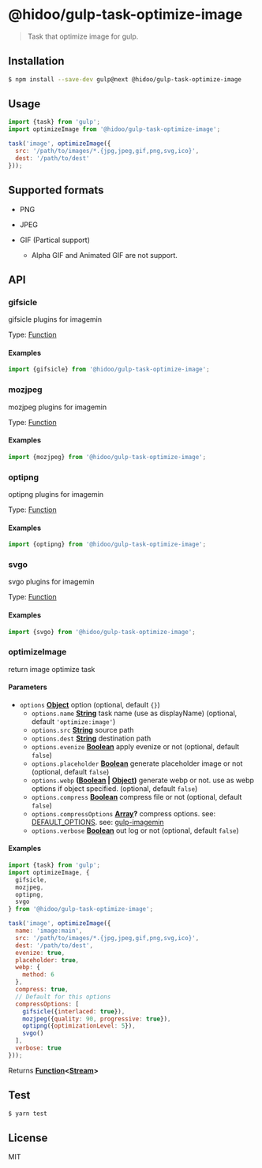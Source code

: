 # @hidoo/gulp-task-optimize-image

> Task that optimize image for gulp.

## Installation

```sh
$ npm install --save-dev gulp@next @hidoo/gulp-task-optimize-image
```

## Usage

```js
import {task} from 'gulp';
import optimizeImage from '@hidoo/gulp-task-optimize-image';

task('image', optimizeImage({
  src: '/path/to/images/*.{jpg,jpeg,gif,png,svg,ico}',
  dest: '/path/to/dest'
}));
```

## Supported formats

-   PNG
-   JPEG
-   GIF (Partical support)

    -   Alpha GIF and Animated GIF are not support.

## API

<!-- Generated by documentation.js. Update this documentation by updating the source code. -->

### gifsicle

gifsicle plugins for imagemin

Type: [Function](https://developer.mozilla.org/docs/Web/JavaScript/Reference/Statements/function)

#### Examples

```javascript
import {gifsicle} from '@hidoo/gulp-task-optimize-image';
```

### mozjpeg

mozjpeg plugins for imagemin

Type: [Function](https://developer.mozilla.org/docs/Web/JavaScript/Reference/Statements/function)

#### Examples

```javascript
import {mozjpeg} from '@hidoo/gulp-task-optimize-image';
```

### optipng

optipng plugins for imagemin

Type: [Function](https://developer.mozilla.org/docs/Web/JavaScript/Reference/Statements/function)

#### Examples

```javascript
import {optipng} from '@hidoo/gulp-task-optimize-image';
```

### svgo

svgo plugins for imagemin

Type: [Function](https://developer.mozilla.org/docs/Web/JavaScript/Reference/Statements/function)

#### Examples

```javascript
import {svgo} from '@hidoo/gulp-task-optimize-image';
```

### optimizeImage

return image optimize task

#### Parameters

-   `options` **[Object](https://developer.mozilla.org/docs/Web/JavaScript/Reference/Global_Objects/Object)** option (optional, default `{}`)
    -   `options.name` **[String](https://developer.mozilla.org/docs/Web/JavaScript/Reference/Global_Objects/String)** task name (use as displayName) (optional, default `'optimize:image'`)
    -   `options.src` **[String](https://developer.mozilla.org/docs/Web/JavaScript/Reference/Global_Objects/String)** source path
    -   `options.dest` **[String](https://developer.mozilla.org/docs/Web/JavaScript/Reference/Global_Objects/String)** destination path
    -   `options.evenize` **[Boolean](https://developer.mozilla.org/docs/Web/JavaScript/Reference/Global_Objects/Boolean)** apply evenize or not (optional, default `false`)
    -   `options.placeholder` **[Boolean](https://developer.mozilla.org/docs/Web/JavaScript/Reference/Global_Objects/Boolean)** generate placeholder image or not (optional, default `false`)
    -   `options.webp` **([Boolean](https://developer.mozilla.org/docs/Web/JavaScript/Reference/Global_Objects/Boolean) \| [Object](https://developer.mozilla.org/docs/Web/JavaScript/Reference/Global_Objects/Object))** generate webp or not. use as webp options if object specified. (optional, default `false`)
    -   `options.compress` **[Boolean](https://developer.mozilla.org/docs/Web/JavaScript/Reference/Global_Objects/Boolean)** compress file or not (optional, default `false`)
    -   `options.compressOptions` **[Array](https://developer.mozilla.org/docs/Web/JavaScript/Reference/Global_Objects/Array)?** compress options.
          see: [DEFAULT_OPTIONS](./src/index.js).
          see: [gulp-imagemin](https://www.npmjs.com/package/gulp-imagemin)
    -   `options.verbose` **[Boolean](https://developer.mozilla.org/docs/Web/JavaScript/Reference/Global_Objects/Boolean)** out log or not (optional, default `false`)

#### Examples

```javascript
import {task} from 'gulp';
import optimizeImage, {
  gifsicle,
  mozjpeg,
  optipng,
  svgo
} from '@hidoo/gulp-task-optimize-image';

task('image', optimizeImage({
  name: 'image:main',
  src: '/path/to/images/*.{jpg,jpeg,gif,png,svg,ico}',
  dest: '/path/to/dest',
  evenize: true,
  placeholder: true,
  webp: {
    method: 6
  },
  compress: true,
  // Default for this options
  compressOptions: [
    gifsicle({interlaced: true}),
    mozjpeg({quality: 90, progressive: true}),
    optipng({optimizationLevel: 5}),
    svgo()
  ],
  verbose: true
}));
```

Returns **[Function](https://developer.mozilla.org/docs/Web/JavaScript/Reference/Statements/function)&lt;[Stream](https://nodejs.org/api/stream.html)>** 

## Test

```sh
$ yarn test
```

## License

MIT
